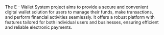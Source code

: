 The E - Wallet System project aims to provide a secure and convenient digital wallet solution for users to manage their funds, make transactions, and perform financial activities seamlessly. It offers a robust platform with features tailored for both individual users and businesses, ensuring efficient and reliable electronic payments.
